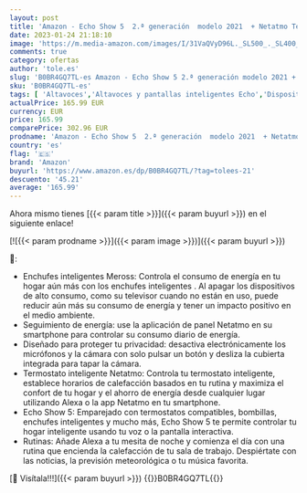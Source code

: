 ```yaml
---
layout: post
title: 'Amazon - Echo Show 5  2.ª generación  modelo 2021  + Netatmo Termostato Inteligente + 2 x Enchufes Inteligentes Meross | Kit de actualización de hogar inteligente: administración de energía'
date: 2023-01-24 21:18:10
image: 'https://m.media-amazon.com/images/I/31VaQVyD96L._SL500_._SL400_.jpg'
comments: true
category: ofertas
author: 'tole.es'
slug: 'B0BR4GQ7TL-es Amazon - Echo Show 5 2.ª generación modelo 2021 + Netatmo...'
sku: 'B0BR4GQ7TL-es'
tags: [ 'Altavoces','Altavoces y pantallas inteligentes Echo','Dispositivos Amazon','Dispositivos Amazon y Accesorios','Electrónica','Equipos de audio y Hi-Fi','Pantallas inteligentes','amazon','enchufes','inteligentes','🇪🇸', ]
actualPrice: 165.99 EUR
currency: EUR
price: 165.99
comparePrice: 302.96 EUR
prodname: 'Amazon - Echo Show 5  2.ª generación  modelo 2021  + Netatmo Termostato Inteligente + 2 x Enchufes Inteligentes Meross | Kit de actualización de hogar inteligente: administración de energía'
country: 'es'
flag: '🇪🇸'
brand: 'Amazon'
buyurl: 'https://www.amazon.es/dp/B0BR4GQ7TL/?tag=tolees-21'
descuento: '45.21'
average: '165.99'
---
```


Ahora mismo tienes [{{< param title >}}]({{< param buyurl >}}) en el siguiente enlace!

[![{{< param prodname >}}]({{< param image >}})]({{< param buyurl >}})

🔎:

- Enchufes inteligentes Meross: Controla el consumo de energía en tu hogar aún más con los enchufes inteligentes . Al apagar los dispositivos de alto consumo, como su televisor cuando no están en uso, puede reducir aún más su consumo de energía y tener un impacto positivo en el medio ambiente.
- Seguimiento de energía: use la aplicación de panel Netatmo en su smartphone para controlar su consumo diario de energía.
- Diseñado para proteger tu privacidad: desactiva electrónicamente los micrófonos y la cámara con solo pulsar un botón y desliza la cubierta integrada para tapar la cámara.
- Termostato inteligente Netatmo: Controla tu termostato inteligente, establece horarios de calefacción basados en tu rutina y maximiza el confort de tu hogar y el ahorro de energía desde cualquier lugar utilizando Alexa o la app Netatmo en tu smartphone.
- Echo Show 5: Emparejado con termostatos compatibles, bombillas, enchufes inteligentes y mucho más, Echo Show 5 te permite controlar tu hogar inteligente usando tu voz o la pantalla interactiva.
- Rutinas: Añade Alexa a tu mesita de noche y comienza el día con una rutina que encienda la calefacción de tu sala de trabajo. Despiértate con las noticias, la previsión meteorológica o tu música favorita.

[🛒 Visítala!!!]({{< param buyurl >}})
{{<world>}}B0BR4GQ7TL{{</world>}}
